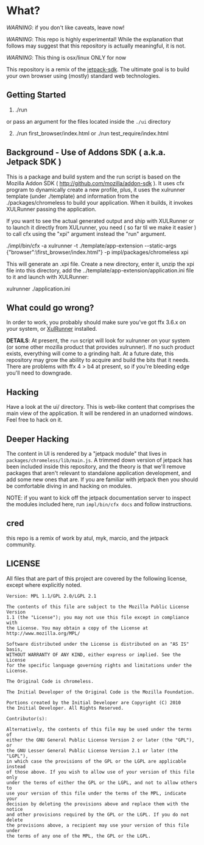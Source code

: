 # What?

*WARNING*: if you don't like caveats, leave now!

*WARNING*: This repo is highly experimental!  While the explanation that follows may suggest
that this repository is actually meaningful, it is not.

*WARNING*: This thing is osx/linux ONLY for now

This repository is a remix of the [jetpack-sdk](http://github.com/mozillalabs/jetpack-sdk).  The
ultimate goal is to build your own browser using (mostly) standard web technologies.

## Getting Started


1. ./run

or pass an argument for the files located inside the `./ui` directory

2. ./run first_browser/index.html or ./run test_require/index.html

## Background - Use of Addons SDK ( a.k.a. Jetpack SDK ) 

This is a package and build system and the run script is based on the Mozilla Addon SDK ( http://github.com/mozilla/addon-sdk ). It uses cfx program to dynamically create a new profile, plus, it uses the xulrunner template (under ./template) and information from the ./packages/chromeless to build your application. When it builds, it invokes XULRunner passing the application. 

If you want to see the actual generated output and ship with XULRunner or to launch it directly from XULrunner, you need ( so far til we make it easier ) to call cfx using the "xpi" argument instead the "run" argument.  

 ./impl/bin/cfx -a xulrunner -t ./template/app-extension --static-args {\"browser\":\first_browser/index.html\"} -p impl/packages/chromeless xpi
 
This will generate an .xpi file. Create a new directory, enter it, unzip the xpi file into this directory, add the ../template/app-extension/application.ini file to it and launch with XULRunner: 

 xulrunner ./application.ini

## What could go wrong?

In order to work, you probably should make sure you've got ffx 3.6.x
on your system, or [XulRunner](https://developer.mozilla.org/en/XULRunner) installed. 

**DETAILS**: At present, the `run` script will look for xulrunner on your system
(or some other mozilla product that provides xulrunner).  If no such
product exists, everything will come to a grinding halt.  At a future
date, this repository may grow the ability to acquire and build the
bits that it needs.  There are problems with ffx 4 > b4 at present, so 
if you're bleeding edge you'll need to downgrade.

## Hacking

Have a look at the ui/ directory.  This is web-like content that
comprises the main view of the application. It will be rendered in an
unadorned windows. Feel free to hack on it.

## Deeper Hacking

The content in UI is rendered by a "jetpack module" that lives in
`packages/chromeless/lib/main.js`.  A trimmed down version of jetpack has been
included inside this repository, and the theory is that we'll remove
packages that aren't relevant to standalone application development,
and add some new ones that are. If you are familiar with jetpack then
you should be comfortable diving in and hacking on modules.

NOTE: if you want to kick off the jetpack documentation server to
inspect the modules included here, run `impl/bin/cfx docs` and follow
instructions.

## cred

this repo is a remix of work by atul, myk, marcio, and the jetpack
community.


## LICENSE

All files that are part of this project are covered by the following
license, except where explicitly noted.
    
    Version: MPL 1.1/GPL 2.0/LGPL 2.1
    
    The contents of this file are subject to the Mozilla Public License Version 
    1.1 (the "License"); you may not use this file except in compliance with 
    the License. You may obtain a copy of the License at 
    http://www.mozilla.org/MPL/
    
    Software distributed under the License is distributed on an "AS IS" basis,
    WITHOUT WARRANTY OF ANY KIND, either express or implied. See the License
    for the specific language governing rights and limitations under the
    License.
    
    The Original Code is chromeless.
    
    The Initial Developer of the Original Code is the Mozilla Foundation.

    Portions created by the Initial Developer are Copyright (C) 2010
    the Initial Developer. All Rights Reserved.
    
    Contributor(s):
    
    Alternatively, the contents of this file may be used under the terms of
    either the GNU General Public License Version 2 or later (the "GPL"), or
    the GNU Lesser General Public License Version 2.1 or later (the "LGPL"),
    in which case the provisions of the GPL or the LGPL are applicable instead
    of those above. If you wish to allow use of your version of this file only
    under the terms of either the GPL or the LGPL, and not to allow others to
    use your version of this file under the terms of the MPL, indicate your
    decision by deleting the provisions above and replace them with the notice
    and other provisions required by the GPL or the LGPL. If you do not delete
    the provisions above, a recipient may use your version of this file under
    the terms of any one of the MPL, the GPL or the LGPL.
